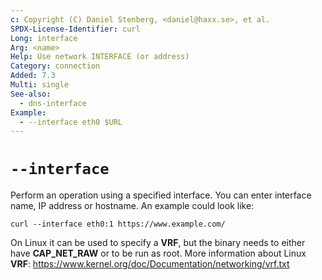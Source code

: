 ```yaml
---
c: Copyright (C) Daniel Stenberg, <daniel@haxx.se>, et al.
SPDX-License-Identifier: curl
Long: interface
Arg: <name>
Help: Use network INTERFACE (or address)
Category: connection
Added: 7.3
Multi: single
See-also:
  - dns-interface
Example:
  - --interface eth0 $URL
---
```


# `--interface`

Perform an operation using a specified interface. You can enter interface
name, IP address or hostname. An example could look like:

    curl --interface eth0:1 https://www.example.com/

On Linux it can be used to specify a **VRF**, but the binary needs to either
have **CAP_NET_RAW** or to be run as root. More information about Linux
**VRF**: https://www.kernel.org/doc/Documentation/networking/vrf.txt
